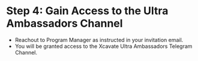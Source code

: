 # Step 4: Gain Access to the Ultra Ambassadors Channel

* Reachout to Program Manager as instructed in your invitation email.  &#x20;
* You will be granted access to the Xcavate Ultra Ambassadors Telegram Channel.

